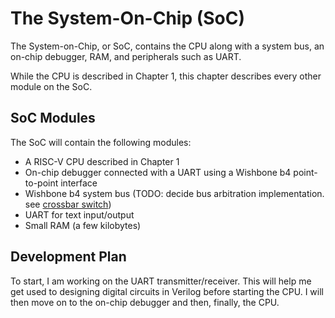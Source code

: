 # The System-On-Chip (SoC)

The System-on-Chip, or SoC, contains the CPU along with a system bus, an on-chip debugger, RAM,
and peripherals such as UART.

While the CPU is described in Chapter 1, this chapter describes every other module on the SoC.

## SoC Modules

The SoC will contain the following modules:

- A RISC-V CPU described in Chapter 1
- On-chip debugger connected with a UART using a Wishbone b4 point-to-point interface
- Wishbone b4 system bus (TODO: decide bus arbitration implementation. see [crossbar switch](https://en.wikipedia.org/wiki/Crossbar_switch))
- UART for text input/output
- Small RAM (a few kilobytes)

## Development Plan

To start, I am working on the UART transmitter/receiver. This will help me get used to designing digital circuits in Verilog before starting the CPU. I will then move on to the
on-chip debugger and then, finally, the CPU.
